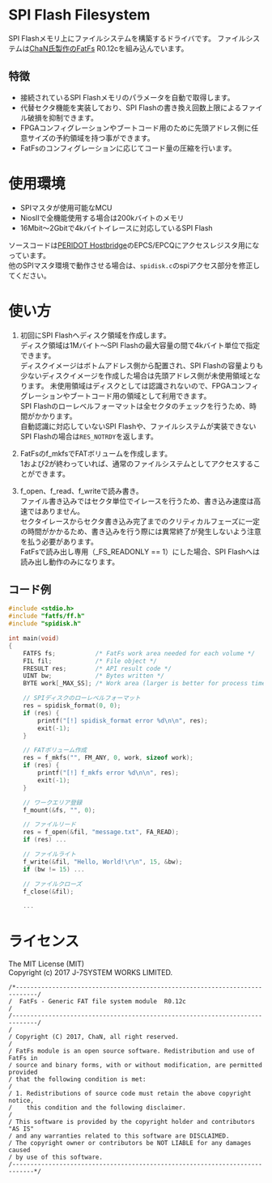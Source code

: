 SPI Flash Filesystem
====================

SPI Flashメモリ上にファイルシステムを構築するドライバです。
ファイルシステムは[ChaN氏製作のFatFs](http://elm-chan.org/fsw/ff/00index_j.html) R0.12cを組み込んでいます。  

特徴
----
- 接続されているSPI Flashメモリのパラメータを自動で取得します。
- 代替セクタ機能を実装しており、SPI Flashの書き換え回数上限によるファイル破損を抑制できます。
- FPGAコンフィグレーションやブートコード用のために先頭アドレス側に任意サイズの予約領域を持つ事ができます。
- FatFsのコンフィグレーションに応じてコード量の圧縮を行います。


使用環境
========
- SPIマスタが使用可能なMCU
- NiosIIで全機能使用する場合は200kバイトのメモリ
- 16Mbit～2Gbitで4kバイトイレースに対応しているSPI Flash

ソースコードは[PERIDOT Hostbridge](https://github.com/osafune/peridot_peripherals/tree/master/ip/peridot_hostbridge)のEPCS/EPCQにアクセスレジスタ用になっています。  
他のSPIマスタ環境で動作させる場合は、`spidisk.c`のspiアクセス部分を修正してください。  


使い方
======

1. 初回にSPI Flashへディスク領域を作成します。  
ディスク領域は1Mバイト～SPI Flashの最大容量の間で4kバイト単位で指定できます。  
ディスクイメージはボトムアドレス側から配置され、SPI Flashの容量よりも少ないディスクイメージを作成した場合は先頭アドレス側が未使用領域となります。
未使用領域はディスクとしては認識されないので、FPGAコンフィグレーションやブートコード用の領域として利用できます。  
SPI Flashのローレベルフォーマットは全セクタのチェックを行うため、時間がかかります。  
自動認識に対応していないSPI Flashや、ファイルシステムが実装できないSPI Flashの場合は`RES_NOTRDY`を返します。

2. FatFsのf_mkfsでFATボリュームを作成します。  
1および2が終わっていれば、通常のファイルシステムとしてアクセスすることができます。

3. f_open、f_read、f_writeで読み書き。  
ファイル書き込みではセクタ単位でイレースを行うため、書き込み速度は高速ではありません。  
セクタイレースからセクタ書き込み完了までのクリティカルフェーズに一定の時間がかかるため、書き込みを行う際には異常終了が発生しないよう注意を払う必要があります。  
FatFsで読み出し専用（_FS_READONLY == 1）にした場合、SPI Flashへは読み出し動作のみになります。

コード例
--------

```C
#include <stdio.h>
#include "fatfs/ff.h"
#include "spidisk.h"

int main(void)
{
    FATFS fs;           /* FatFs work area needed for each volume */
    FIL fil;            /* File object */
    FRESULT res;        /* API result code */
    UINT bw;            /* Bytes written */
    BYTE work[_MAX_SS]; /* Work area (larger is better for process time) */

    // SPIディスクのローレベルフォーマット
    res = spidisk_format(0, 0);
    if (res) {
        printf("[!] spidisk_format error %d\n\n", res);
        exit(-1);
    }

    // FATボリューム作成
    res = f_mkfs("", FM_ANY, 0, work, sizeof work);
    if (res) {
        printf("[!] f_mkfs error %d\n\n", res);
        exit(-1);
    }

    // ワークエリア登録
	f_mount(&fs, "", 0);

    // ファイルリード
    res = f_open(&fil, "message.txt", FA_READ);
    if (res) ...

    // ファイルライト
    f_write(&fil, "Hello, World!\r\n", 15, &bw);
    if (bw != 15) ...

    // ファイルクローズ
    f_close(&fil);

    ...
```


ライセンス
=========

The MIT License (MIT)  
Copyright (c) 2017 J-7SYSTEM WORKS LIMITED.

~~~~
/*----------------------------------------------------------------------------/
/  FatFs - Generic FAT file system module  R0.12c                             /
/-----------------------------------------------------------------------------/
/
/ Copyright (C) 2017, ChaN, all right reserved.
/
/ FatFs module is an open source software. Redistribution and use of FatFs in
/ source and binary forms, with or without modification, are permitted provided
/ that the following condition is met:
/
/ 1. Redistributions of source code must retain the above copyright notice,
/    this condition and the following disclaimer.
/
/ This software is provided by the copyright holder and contributors "AS IS"
/ and any warranties related to this software are DISCLAIMED.
/ The copyright owner or contributors be NOT LIABLE for any damages caused
/ by use of this software.
/----------------------------------------------------------------------------*/
~~~~
